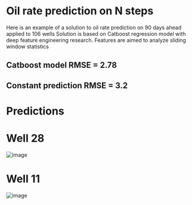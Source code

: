 # Oil rate prediction on N steps
Here is an example of a solution to oil rate prediction on 90 days ahead applied to 106 wells
Solution is based on Catboost regression model with deep feature engineering research. Features are aimed to analyze sliding window statistics

## Catboost model RMSE = 2.78
## Constant prediction RMSE = 3.2

# Predictions
# Well 28
![image](https://user-images.githubusercontent.com/53058704/221517170-a398788b-d992-4c0e-bd8b-35e49a3ecbeb.png)

# Well 11
![image](https://user-images.githubusercontent.com/53058704/221517397-562a2955-74d4-4988-a6f8-0bb2b0f780c9.png)
